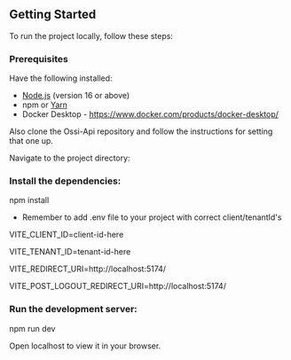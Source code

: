 ## Getting Started

To run the project locally, follow these steps:

### Prerequisites

Have the following installed:

- [Node.js](https://nodejs.org/) (version 16 or above)
- npm or [Yarn](https://yarnpkg.com/)
- Docker Desktop - https://www.docker.com/products/docker-desktop/

Also clone the Ossi-Api repository and follow the instructions for setting that one up.

Navigate to the project directory:

### Install the dependencies:
npm install

- Remember to add .env file to your project with correct client/tenantId's
  
VITE_CLIENT_ID=client-id-here

VITE_TENANT_ID=tenant-id-here

VITE_REDIRECT_URI=http://localhost:5174/

VITE_POST_LOGOUT_REDIRECT_URI=http://localhost:5174/

### Run the development server:

npm run dev

Open localhost to view it in your browser.

